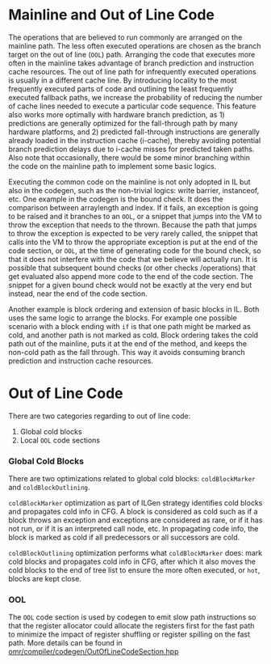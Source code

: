 <!--
Copyright IBM Corp. and others 2021

This program and the accompanying materials are made available under
the terms of the Eclipse Public License 2.0 which accompanies this
distribution and is available at https://www.eclipse.org/legal/epl-2.0/
or the Apache License, Version 2.0 which accompanies this distribution and
is available at https://www.apache.org/licenses/LICENSE-2.0.

This Source Code may also be made available under the following
Secondary Licenses when the conditions for such availability set
forth in the Eclipse Public License, v. 2.0 are satisfied: GNU
General Public License, version 2 with the GNU Classpath
Exception [1] and GNU General Public License, version 2 with the
OpenJDK Assembly Exception [2].

[1] https://www.gnu.org/software/classpath/license.html
[2] http://openjdk.java.net/legal/assembly-exception.html

SPDX-License-Identifier: EPL-2.0 OR Apache-2.0 OR GPL-2.0 WITH Classpath-exception-2.0 OR LicenseRef-GPL-2.0 WITH Assembly-exception
-->

# Mainline and Out of Line Code
The operations that are believed to run commonly are arranged on the mainline path. The less often executed operations
are chosen as the branch target on the out of line (`OOL`) path. Arranging the code that executes more often in the
mainline takes advantage of branch prediction and instruction cache resources. The out of line path for infrequently
executed operations is usually in a different cache line. By introducing locality to the most frequently executed parts
of code and outlining the least frequently executed fallback paths, we increase the probability of reducing the number
of cache lines needed to execute a particular code sequence. This feature also works more optimally with hardware
branch prediction, as 1) predictions are generally optimized for the fall-through path by many hardware platforms,
and 2) predicted fall-through instructions are generally already loaded in the instruction cache (i-cache), thereby
avoiding potential branch prediction delays due to i-cache misses for predicted taken paths. Also note that
occasionally, there would be some minor branching within the code on the mainline path to implement some basic logics.

Executing the common code on the mainline is not only adopted in IL but also in the codegen, such as the non-trivial
logics: write barrier, instanceof, etc. One example in the codegen is the bound check. It does the comparison between
arraylength and index. If it fails, an exception is going to be raised and it branches to an `OOL`, or a snippet that
jumps into the VM to throw the exception that needs to the thrown. Because the path that jumps to throw the exception
is expected to be very rarely called, the snippet that calls into the VM to throw the appropriate exception is put at
the end of the code section, or `OOL`, at the time of generating code for the bound check, so that it does not
interfere with the code that we believe will actually run. It is possible that subsequent bound checks (or other checks
/operations) that get evaluated also append more code to the end of the code section. The snippet for a given bound
check would not be exactly at the very end but instead, near the end of the code section.

Another example is block ordering and extension of basic blocks in IL. Both uses the same logic to arrange the blocks.
For example one possible scenario with a block ending with `if` is that one path might be marked as cold, and another
path is not marked as cold. Block ordering takes the cold path out of the mainline, puts it at the end of the method,
and keeps the non-cold path as the fall through. This way it avoids consuming branch prediction and instruction cache
resources.

# Out of Line Code

There are two categories regarding to out of line code:
1. Global cold blocks
2. Local `OOL` code sections

###  Global Cold Blocks
There are two optimizations related to global cold blocks: `coldBlockMarker` and `coldBlockOutlining`.

`coldBlockMarker` optimization as part of ILGen strategy identifies cold blocks and propagates cold info in CFG.
A block is considered as cold such as if a block throws an exception and exceptions are considered as rare, or if
it has not run, or if it is an interpreted call node, etc. In propagating code info, the block is marked as cold
if all predecessors or all successors are cold.

`coldBlockOutlining` optimization performs what `coldBlockMarker` does: mark cold blocks and propagates cold info
in CFG, after which it also moves the cold blocks to the end of tree list to ensure the more often executed,
or `hot`, blocks are kept close.


### OOL

The `OOL` code section is used by codegen to emit slow path instructions so that the register allocator could
allocate the registers first for the fast path to minimize the impact of register shuffling or register spilling
on the fast path. More details can be found in [omr/compiler/codegen/OutOfLineCodeSection.hpp](https://github.com/eclipse/omr/blob/2ccbf5e8ce2cc1f7b0888e562ca9ee11e712f5d9/compiler/codegen/OutOfLineCodeSection.hpp#L36-L106)

